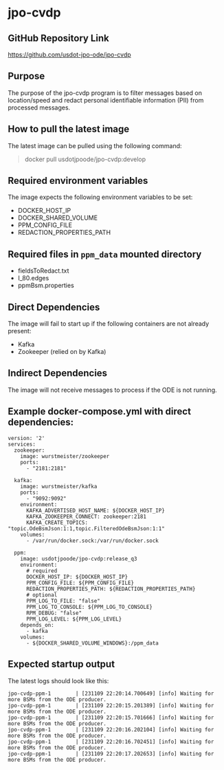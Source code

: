 # jpo-cvdp

## GitHub Repository Link
https://github.com/usdot-jpo-ode/jpo-cvdp

## Purpose
The purpose of the jpo-cvdp program is to filter messages based on location/speed and redact personal identifiable information (PII) from processed messages.

## How to pull the latest image
The latest image can be pulled using the following command:
> docker pull usdotjpoode/jpo-cvdp:develop

## Required environment variables
The image expects the following environment variables to be set:
- DOCKER_HOST_IP
- DOCKER_SHARED_VOLUME
- PPM_CONFIG_FILE
- REDACTION_PROPERTIES_PATH

## Required files in `ppm_data` mounted directory
- fieldsToRedact.txt
- I_80.edges
- ppmBsm.properties

## Direct Dependencies
The image will fail to start up if the following containers are not already present:
- Kafka
- Zookeeper (relied on by Kafka)

## Indirect Dependencies
The image will not receive messages to process if the ODE is not running.

## Example docker-compose.yml with direct dependencies:
```
version: '2'
services:
  zookeeper:
    image: wurstmeister/zookeeper
    ports:
      - "2181:2181"

  kafka:
    image: wurstmeister/kafka
    ports:
      - "9092:9092"
    environment:
      KAFKA_ADVERTISED_HOST_NAME: ${DOCKER_HOST_IP}
      KAFKA_ZOOKEEPER_CONNECT: zookeeper:2181
      KAFKA_CREATE_TOPICS: "topic.OdeBsmJson:1:1,topic.FilteredOdeBsmJson:1:1"
    volumes:
      - /var/run/docker.sock:/var/run/docker.sock

  ppm:
    image: usdotjpoode/jpo-cvdp:release_q3
    environment:
      # required
      DOCKER_HOST_IP: ${DOCKER_HOST_IP}
      PPM_CONFIG_FILE: ${PPM_CONFIG_FILE}
      REDACTION_PROPERTIES_PATH: ${REDACTION_PROPERTIES_PATH}
      # optional
      PPM_LOG_TO_FILE: "false"
      PPM_LOG_TO_CONSOLE: ${PPM_LOG_TO_CONSOLE}
      RPM_DEBUG: "false"
      PPM_LOG_LEVEL: ${PPM_LOG_LEVEL}
    depends_on:
      - kafka
    volumes:
      - ${DOCKER_SHARED_VOLUME_WINDOWS}:/ppm_data
```

## Expected startup output
The latest logs should look like this:
```
jpo-cvdp-ppm-1        | [231109 22:20:14.700649] [info] Waiting for more BSMs from the ODE producer.
jpo-cvdp-ppm-1        | [231109 22:20:15.201389] [info] Waiting for more BSMs from the ODE producer.
jpo-cvdp-ppm-1        | [231109 22:20:15.701666] [info] Waiting for more BSMs from the ODE producer.
jpo-cvdp-ppm-1        | [231109 22:20:16.202104] [info] Waiting for more BSMs from the ODE producer.
jpo-cvdp-ppm-1        | [231109 22:20:16.702451] [info] Waiting for more BSMs from the ODE producer.
jpo-cvdp-ppm-1        | [231109 22:20:17.202653] [info] Waiting for more BSMs from the ODE producer.
```
